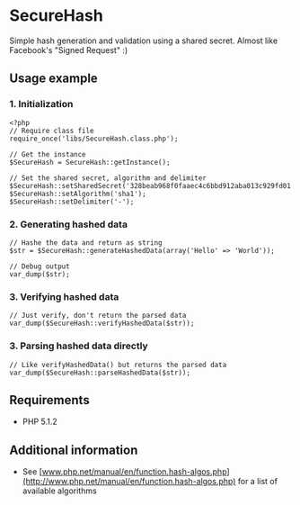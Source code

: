 # SecureHash

Simple hash generation and validation using a shared secret. Almost like Facebook's "Signed Request" :)

## Usage example

### 1. Initialization

	<?php
	// Require class file
	require_once('libs/SecureHash.class.php');
	
	// Get the instance
	$SecureHash = SecureHash::getInstance();
	
	// Set the shared secret, algorithm and delimiter
	$SecureHash::setSharedSecret('328beab968f0faaec4c6bbd912aba013c929fd01');
	$SecureHash::setAlgorithm('sha1');
	$SecureHash::setDelimiter('-');
	
	
### 2. Generating hashed data

	// Hashe the data and return as string
	$str = $SecureHash::generateHashedData(array('Hello' => 'World'));
	
	// Debug output
	var_dump($str);


### 3. Verifying hashed data

	// Just verify, don't return the parsed data
	var_dump($SecureHash::verifyHashedData($str));
	
### 3. Parsing hashed data directly

	// Like verifyHashedData() but returns the parsed data
	var_dump($SecureHash::parseHashedData($str));
	
	
## Requirements

- PHP 5.1.2

## Additional information

- See [www.php.net/manual/en/function.hash-algos.php](http://www.php.net/manual/en/function.hash-algos.php) for a list of available algorithms